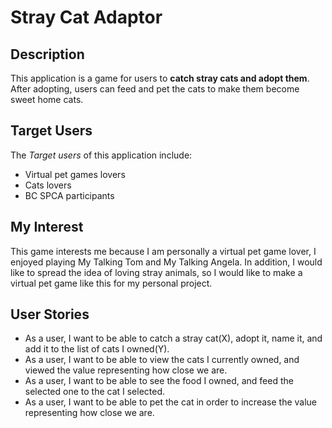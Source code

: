 # Stray Cat Adaptor

## Description
This application is a game for users to **catch stray cats and adopt them**. After adopting, users can feed and pet the cats to make them become sweet home cats. 
## Target Users
The *Target users* of this application include:
- Virtual pet games lovers
- Cats lovers
- BC SPCA participants
 
## My Interest
This game interests me because I am personally a virtual pet game lover, I enjoyed playing My Talking Tom and My Talking Angela. In addition, I would like to spread the idea of loving stray animals, so I would like to make a virtual pet game like this for my personal project. 


## User Stories
- As a user, I want to be able to catch a stray cat(X), adopt it, name it, and add it to the list of cats I owned(Y).
- As a user, I want to be able to view the cats I currently owned, and viewed the value representing how close we are. 
- As a user, I want to be able to see the food I owned, and feed the selected one to the cat I selected.
- As a user, I want to be able to pet the cat in order to increase the value representing how close we are. 
  